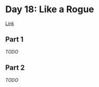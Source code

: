 # Day 18: Like a Rogue
[Link](http://adventofcode.com/2016/day/18)

## Part 1
_TODO_

## Part 2
_TODO_
